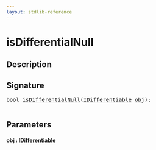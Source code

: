 ```yaml
---
layout: stdlib-reference
---
```


# isDifferentialNull

## Description





## Signature 

<pre>
<span class="code_keyword">bool</span> <a href="isdifferentialnull-2e.html">isDifferentialNull</a>(<a href="../interfaces/idifferentiable-01/index.html" class="code_type">IDifferentiable</a> <a href="isdifferentialnull-2e.html#decl-obj" class="code_param">obj</a>);

</pre>

## Parameters

####  <a id="decl-obj"></a>obj  : [IDifferentiable](../interfaces/idifferentiable-01/index.html)

